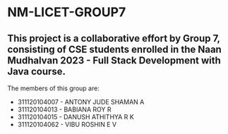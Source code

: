 # NM-LICET-GROUP7
## This project is a collaborative effort by Group 7, consisting of CSE students enrolled in the Naan Mudhalvan 2023 - Full Stack Development with Java course.
The members of this group are:
* 311120104007 - ANTONY JUDE SHAMAN A
* 311120104013	- BABIANA ROY R
* 311120104015	- DANUSH ATHITHYA R K
* 311120104062	- VIBU ROSHIN E V
